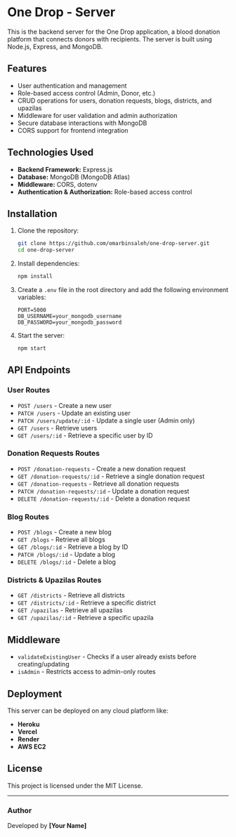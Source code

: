# One Drop - Server

This is the backend server for the One Drop application, a blood donation platform that connects donors with recipients. The server is built using Node.js, Express, and MongoDB.

## Features
- User authentication and management
- Role-based access control (Admin, Donor, etc.)
- CRUD operations for users, donation requests, blogs, districts, and upazilas
- Middleware for user validation and admin authorization
- Secure database interactions with MongoDB
- CORS support for frontend integration

## Technologies Used
- **Backend Framework:** Express.js
- **Database:** MongoDB (MongoDB Atlas)
- **Middleware:** CORS, dotenv
- **Authentication & Authorization:** Role-based access control

## Installation

1. Clone the repository:
   ```sh
   git clone https://github.com/omarbinsaleh/one-drop-server.git
   cd one-drop-server
   ```

2. Install dependencies:
   ```sh
   npm install
   ```

3. Create a `.env` file in the root directory and add the following environment variables:
   ```env
   PORT=5000
   DB_USERNAME=your_mongodb_username
   DB_PASSWORD=your_mongodb_password
   ```

4. Start the server:
   ```sh
   npm start
   ```

## API Endpoints

### User Routes
- `POST /users` - Create a new user
- `PATCH /users` - Update an existing user
- `PATCH /users/update/:id` - Update a single user (Admin only)
- `GET /users` - Retrieve users
- `GET /users/:id` - Retrieve a specific user by ID

### Donation Requests Routes
- `POST /donation-requests` - Create a new donation request
- `GET /donation-requests/:id` - Retrieve a single donation request
- `GET /donation-requests` - Retrieve all donation requests
- `PATCH /donation-requests/:id` - Update a donation request
- `DELETE /donation-requests/:id` - Delete a donation request

### Blog Routes
- `POST /blogs` - Create a new blog
- `GET /blogs` - Retrieve all blogs
- `GET /blogs/:id` - Retrieve a blog by ID
- `PATCH /blogs/:id` - Update a blog
- `DELETE /blogs/:id` - Delete a blog

### Districts & Upazilas Routes
- `GET /districts` - Retrieve all districts
- `GET /districts/:id` - Retrieve a specific district
- `GET /upazilas` - Retrieve all upazilas
- `GET /upazilas/:id` - Retrieve a specific upazila

## Middleware
- `validateExistingUser` - Checks if a user already exists before creating/updating
- `isAdmin` - Restricts access to admin-only routes

## Deployment
This server can be deployed on any cloud platform like:
- **Heroku**
- **Vercel**
- **Render**
- **AWS EC2**

## License
This project is licensed under the MIT License.

---
### Author
Developed by **[Your Name]**

